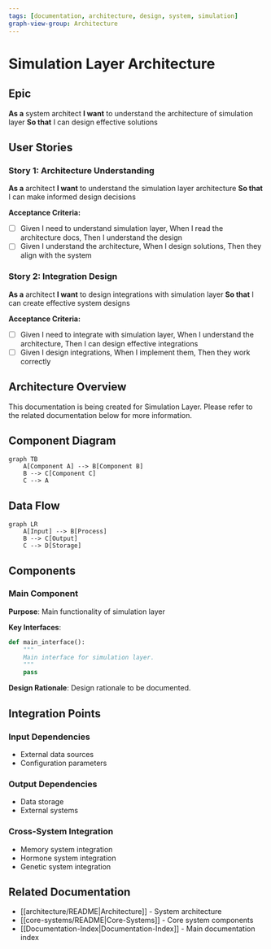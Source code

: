 ```yaml
---
tags: [documentation, architecture, design, system, simulation]
graph-view-group: Architecture
---
```


# Simulation Layer Architecture

## Epic
**As a** system architect
**I want** to understand the architecture of simulation layer
**So that** I can design effective solutions

## User Stories

### Story 1: Architecture Understanding
**As a** architect
**I want** to understand the simulation layer architecture
**So that** I can make informed design decisions

**Acceptance Criteria:**
- [ ] Given I need to understand simulation layer, When I read the architecture docs, Then I understand the design
- [ ] Given I understand the architecture, When I design solutions, Then they align with the system

### Story 2: Integration Design
**As a** architect
**I want** to design integrations with simulation layer
**So that** I can create effective system designs

**Acceptance Criteria:**
- [ ] Given I need to integrate with simulation layer, When I understand the architecture, Then I can design effective integrations
- [ ] Given I design integrations, When I implement them, Then they work correctly

## Architecture Overview

This documentation is being created for Simulation Layer. Please refer to the related documentation below for more information.

## Component Diagram
```mermaid
graph TB
    A[Component A] --> B[Component B]
    B --> C[Component C]
    C --> A
```

## Data Flow
```mermaid
graph LR
    A[Input] --> B[Process]
    B --> C[Output]
    C --> D[Storage]
```

## Components

### Main Component
**Purpose**: Main functionality of simulation layer

**Key Interfaces**:
```python
def main_interface():
    """
    Main interface for simulation layer.
    """
    pass
```

**Design Rationale**: Design rationale to be documented.

## Integration Points

### Input Dependencies
- External data sources
- Configuration parameters

### Output Dependencies
- Data storage
- External systems

### Cross-System Integration
- Memory system integration
- Hormone system integration
- Genetic system integration

## Related Documentation
- [[architecture/README|Architecture]] - System architecture
- [[core-systems/README|Core-Systems]] - Core system components
- [[Documentation-Index|Documentation-Index]] - Main documentation index
